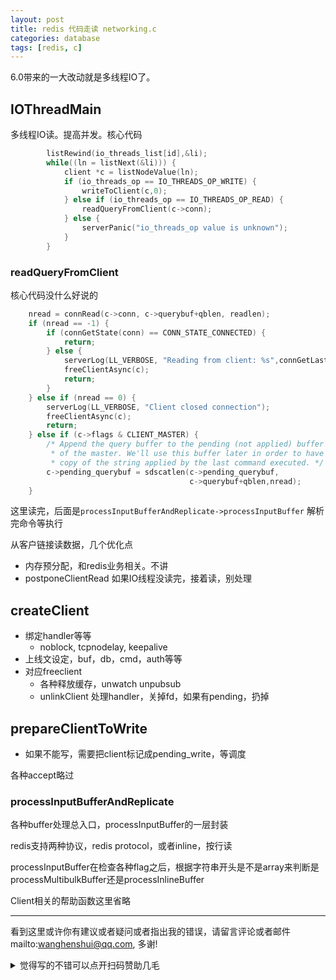 ```yaml
---
layout: post
title: redis 代码走读 networking.c 
categories: database
tags: [redis, c]
---
```

  


 



6.0带来的一大改动就是多线程IO了。

## IOThreadMain

多线程IO读。提高并发。核心代码

```c
        listRewind(io_threads_list[id],&li);
        while((ln = listNext(&li))) {
            client *c = listNodeValue(ln);
            if (io_threads_op == IO_THREADS_OP_WRITE) {
                writeToClient(c,0);
            } else if (io_threads_op == IO_THREADS_OP_READ) {
                readQueryFromClient(c->conn);
            } else {
                serverPanic("io_threads_op value is unknown");
            }
        }
```

### readQueryFromClient

核心代码没什么好说的

```c
    nread = connRead(c->conn, c->querybuf+qblen, readlen);
    if (nread == -1) {
        if (connGetState(conn) == CONN_STATE_CONNECTED) {
            return;
        } else {
            serverLog(LL_VERBOSE, "Reading from client: %s",connGetLastError(c->conn));
            freeClientAsync(c);
            return;
        }
    } else if (nread == 0) {
        serverLog(LL_VERBOSE, "Client closed connection");
        freeClientAsync(c);
        return;
    } else if (c->flags & CLIENT_MASTER) {
        /* Append the query buffer to the pending (not applied) buffer
         * of the master. We'll use this buffer later in order to have a
         * copy of the string applied by the last command executed. */
        c->pending_querybuf = sdscatlen(c->pending_querybuf,
                                        c->querybuf+qblen,nread);
    }
```

这里读完，后面是`processInputBufferAndReplicate->processInputBuffer`   解析完命令等执行

从客户链接读数据，几个优化点

- 内存预分配，和redis业务相关。不讲
- postponeClientRead 如果IO线程没读完，接着读，别处理

## createClient

- 绑定handler等等
  - noblock, tcpnodelay, keepalive
- 上线文设定，buf，db，cmd，auth等等
- 对应freeclient
  - 各种释放缓存，unwatch unpubsub
  - unlinkClient 处理handler，关掉fd，如果有pending，扔掉

## prepareClientToWrite

-  如果不能写，需要把client标记成pending_write，等调度



各种accept略过

### processInputBufferAndReplicate

各种buffer处理总入口，processInputBuffer的一层封装

redis支持两种协议，redis protocol，或者inline，按行读

processInputBuffer在检查各种flag之后，根据字符串开头是不是array来判断是processMultibulkBuffer还是processInlineBuffer



Client相关的帮助函数这里省略

---


看到这里或许你有建议或者疑问或者指出我的错误，请留言评论或者邮件mailto:wanghenshui@qq.com, 多谢! 
<details>
<summary>觉得写的不错可以点开扫码赞助几毛</summary>
<img src="https://wanghenshui.github.io/assets/wepay.png" alt="微信转账">
</details>

